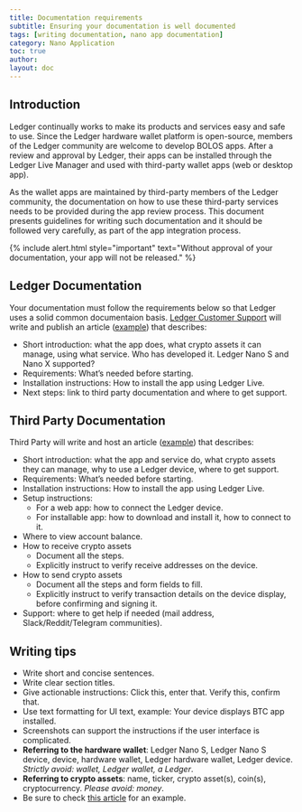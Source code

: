 ```yaml
---
title: Documentation requirements
subtitle: Ensuring your documentation is well documented
tags: [writing documentation, nano app documentation]
category: Nano Application
toc: true
author:
layout: doc
---
```




## Introduction

Ledger continually works to make its products and services easy and safe to use. Since the Ledger hardware wallet platform is open-source, members of the Ledger community are welcome to develop BOLOS apps. After a review and approval by Ledger, their apps can be installed through the Ledger Live Manager and used with third-party wallet apps (web or desktop app).

As the wallet apps are maintained by third-party members of the Ledger community, the documentation on how to use these third-party services needs to be provided during the app review process. This document presents guidelines for writing such documentation and it should be followed very carefully, as part of the app integration process.

<!--  -->
{% include alert.html style="important" text="Without approval of your documentation, your app will not be released." %}
<!--  -->

## Ledger Documentation

Your documentation must follow the requirements below  so that Ledger uses a solid common documentaion basis.
[Ledger Customer Support](https://support.ledgerwallet.com/hc/en-us) will write and publish an article ([example](https://support.ledgerwallet.com/hc/en-us/articles/360007583514-Ontology-ONT-)) that describes:
- Short introduction: what the app does, what crypto assets it can manage, using what service. Who has developed it. Ledger Nano S and Nano X supported?
- Requirements: What’s needed before starting.
- Installation instructions: How to install the app using Ledger Live.
- Next steps: link to third party documentation and where to get support.

## Third Party Documentation

Third Party will write and host an article ([example](https://blog.cyberrepublic.org/2020/06/15/how-to-use-your-ledger-device-with-the-elastos-light-wallet/)) that describes:
- Short introduction: what the app and service do, what crypto assets they can manage, why to use a Ledger device, where to get support.
- Requirements: What’s needed before starting.
- Installation instructions: How to install the app using Ledger Live.
- Setup instructions:
    - For a web app: how to connect the Ledger device.
    - For installable app: how to download and install it, how to connect to it.
- Where to view account balance.
- How to receive crypto assets
    - Document all the steps.
    - Explicitly instruct to verify receive addresses on the device.
- How to send crypto assets
    - Document all the steps and form fields to fill.
    - Explicitly instruct to verify transaction details on the device display, before confirming and signing it.
- Support: where to get help if needed (mail address, Slack/Reddit/Telegram communities).

## Writing tips

- Write short and concise sentences.
- Write clear section titles.
- Give actionable instructions: Click this, enter that. Verify this, confirm that.
- Use text formatting for UI text, example: Your device displays BTC app installed.
- Screenshots can support the instructions if the user interface is complicated.
- **Referring to the hardware wallet**: Ledger Nano S, Ledger Nano S device, device, hardware wallet, Ledger hardware wallet, Ledger device.
<i>Strictly avoid: wallet, Ledger wallet, a Ledger</i>.
- **Referring to crypto assets**: name, ticker, crypto asset(s), coin(s), cryptocurrency.
<i>Please avoid: money</i>.
- Be sure to check [this article](https://blog.cyberrepublic.org/2020/06/15/how-to-use-your-ledger-device-with-the-elastos-light-wallet/) for an example.
